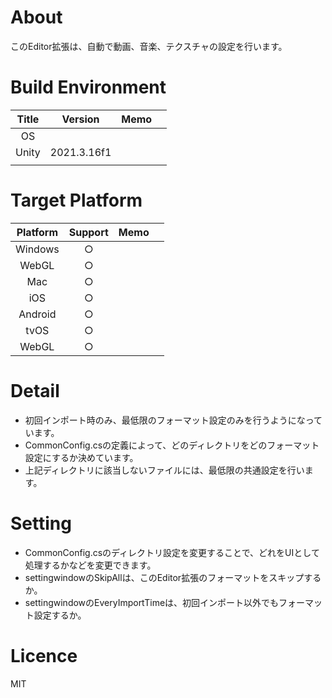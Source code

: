 
# About
このEditor拡張は、自動で動画、音楽、テクスチャの設定を行います。



# Build Environment

| Title |   Version   | Memo  |       |
| :---: |:-----------:| :---: | :---: |
|  OS   |             |       |       |
| Unity | 2021.3.16f1 |       |       |
|       |             |       |       |


# Target Platform

| Platform | Support | Memo  |       |
| :------: |:-------:| :---: | :---: |
| Windows  |    ○    |       |       |
|  WebGL   |     ○    |       |       |
|   Mac    |     ○    |       |       |
|   iOS    |     ○    |       |       |
| Android  |     ○    |       |       |
|   tvOS   |     ○    |       |       |
|  WebGL   |     ○    |       |       |


# Detail

* 初回インポート時のみ、最低限のフォーマット設定のみを行うようになっています。
* CommonConfig.csの定義によって、どのディレクトリをどのフォーマット設定にするか決めています。
* 上記ディレクトリに該当しないファイルには、最低限の共通設定を行います。


# Setting

* CommonConfig.csのディレクトリ設定を変更することで、どれをUIとして処理するかなどを変更できます。
* settingwindowのSkipAllは、このEditor拡張のフォーマットをスキップするか。
* settingwindowのEveryImportTimeは、初回インポート以外でもフォーマット設定するか。


# Licence

MIT
